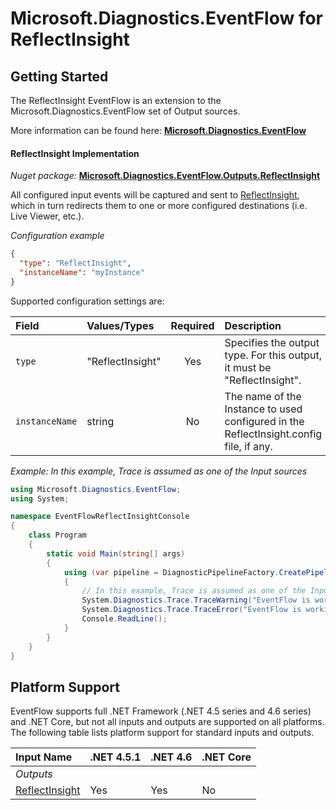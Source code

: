 # Microsoft.Diagnostics.EventFlow for ReflectInsight



## Getting Started
   
The ReflectInsight EventFlow is an extension to the Microsoft.Diagnostics.EventFlow set of Output sources. 

More information can be found here: [**Microsoft.Diagnostics.EventFlow**](https://github.com/Azure/diagnostics-eventflow/)




#### ReflectInsight Implementation

*Nuget package:* [**Microsoft.Diagnostics.EventFlow.Outputs.ReflectInsight**](https://www.nuget.org/packages/Microsoft.Diagnostics.EventFlow.Outputs.ReflectInsight/)

All configured input events will be captured and sent to [ReflectInsight](https://reflectsoftware.com/), which in turn redirects them to one or more configured destinations (i.e. Live Viewer, etc.).

*Configuration example*

```json
{
  "type": "ReflectInsight",
  "instanceName": "myInstance"
}

```

Supported configuration settings are:

| Field | Values/Types | Required | Description |
| :---- | :-------------- | :------: | :---------- |
| `type` | "ReflectInsight" | Yes | Specifies the output type. For this output, it must be "ReflectInsight". |
| `instanceName` | string | No | The name of the Instance to used configured in the ReflectInsight.config file, if any. |


*Example: In this example, Trace is assumed as one of the Input sources*

```csharp
using Microsoft.Diagnostics.EventFlow;
using System;

namespace EventFlowReflectInsightConsole
{
    class Program
    {
        static void Main(string[] args)
        {
            using (var pipeline = DiagnosticPipelineFactory.CreatePipeline("eventFlowConfig.json"))
            {
                // In this example, Trace is assumed as one of the Input sources.
                System.Diagnostics.Trace.TraceWarning("EventFlow is working!");
                System.Diagnostics.Trace.TraceError("EventFlow is working!");
                Console.ReadLine();
            }
        }
    }
}
```

## Platform Support
EventFlow supports full .NET Framework (.NET 4.5 series and 4.6 series) and .NET Core, but not all inputs and outputs are supported on all platforms. 
The following table lists platform support for standard inputs and outputs.  

| Input Name | .NET 4.5.1 | .NET 4.6 | .NET Core |
| :------------ | :---- | :---- | :---- |
| *Outputs* |
| [ReflectInsight](#reflectinsight) | Yes | Yes | No |

